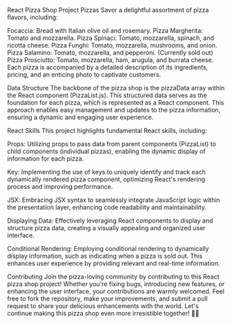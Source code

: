 React Pizza Shop Project
Pizzas
Savor a delightful assortment of pizza flavors, including:

Focaccia: Bread with Italian olive oil and rosemary.
Pizza Margherita: Tomato and mozzarella.
Pizza Spinaci: Tomato, mozzarella, spinach, and ricotta cheese.
Pizza Funghi: Tomato, mozzarella, mushrooms, and onion.
Pizza Salamino: Tomato, mozzarella, and pepperoni. (Currently sold out)
Pizza Prosciutto: Tomato, mozzarella, ham, arugula, and burrata cheese.
Each pizza is accompanied by a detailed description of its ingredients, pricing, and an enticing photo to captivate customers.

Data Structure
The backbone of the pizza shop is the pizzaData array within the React component (PizzaList.js). This structured data serves as the foundation for each pizza, which is represented as a React component. This approach enables easy management and updates to the pizza information, ensuring a dynamic and engaging user experience.

React Skills
This project highlights fundamental React skills, including:

Props: Utilizing props to pass data from parent components (PizzaList) to child components (individual pizzas), enabling the dynamic display of information for each pizza.

Key: Implementing the use of keys to uniquely identify and track each dynamically rendered pizza component, optimizing React's rendering process and improving performance.

JSX: Embracing JSX syntax to seamlessly integrate JavaScript logic within the presentation layer, enhancing code readability and maintainability.

Displaying Data: Effectively leveraging React components to display and structure pizza data, creating a visually appealing and organized user interface.

Conditional Rendering: Employing conditional rendering to dynamically display information, such as indicating when a pizza is sold out. This enhances user experience by providing relevant and real-time information.

Contributing
Join the pizza-loving community by contributing to this React pizza shop project! Whether you're fixing bugs, introducing new features, or enhancing the user interface, your contributions are warmly welcomed. Feel free to fork the repository, make your improvements, and submit a pull request to share your delicious enhancements with the world. Let's continue making this pizza shop even more irresistible together! 🍕🚀
